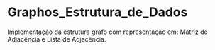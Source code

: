 # Graphos_Estrutura_de_Dados
Implementação da estrutura grafo com representação em: Matriz de Adjacência e Lista de Adjacência.
